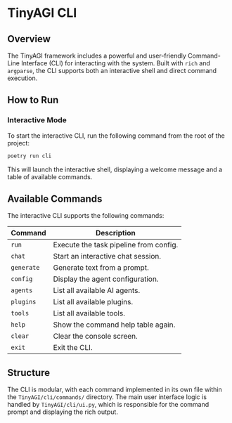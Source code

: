# TinyAGI CLI

## Overview

The TinyAGI framework includes a powerful and user-friendly Command-Line Interface (CLI) for interacting with the system. Built with `rich` and `argparse`, the CLI supports both an interactive shell and direct command execution.

## How to Run

### Interactive Mode

To start the interactive CLI, run the following command from the root of the project:

```bash
poetry run cli
```

This will launch the interactive shell, displaying a welcome message and a table of available commands.

## Available Commands

The interactive CLI supports the following commands:

| Command    | Description                        | 
|------------|------------------------------------|
| `run`      | Execute the task pipeline from config. |
| `chat`     | Start an interactive chat session. |
| `generate` | Generate text from a prompt.       |
| `config`   | Display the agent configuration.   |
| `agents`   | List all available AI agents.      |
| `plugins`  | List all available plugins.        |
| `tools`    | List all available tools.          |
| `help`     | Show the command help table again. |
| `clear`    | Clear the console screen.          |
| `exit`     | Exit the CLI.                      |

## Structure

The CLI is modular, with each command implemented in its own file within the `TinyAGI/cli/commands/` directory. The main user interface logic is handled by `TinyAGI/cli/ui.py`, which is responsible for the command prompt and displaying the rich output.